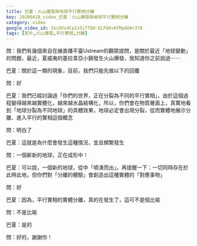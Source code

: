 ```yaml
---
title: 巴夏：火山爆發與地球平行實相分離
key: 20200418_video_巴夏：火山爆發與地球平行實相分離
category: video
google_video_id: 1kcOVx4CpIx5ifTQH-ELFQ6vKFMpAUAr37A
tags: [影片,火山爆發,平行實相,分離]
---
```


問：我們有幾個來自在線直播平臺Ustream的觀眾提問，是關於最近「地球變動」的問題，最近，夏威夷的基拉韋亞小鎮發生火山爆發，我知道你之前說過⋯⋯

巴夏：關於這一類的現象，目前，我們只能先做以下的回覆

問：好

巴夏：我們已經討論過「你們的世界，正在分裂為不同的平行實相」，由於這個過程變得越來越實體化，越來越水晶結構化，所以，你們會在物質層面上，真實地看到「地球分裂為不同地球」的具體效果，地球必定會出現分裂，從而實體地展示分離、進入平行的實相這個概念

問：明白了

巴夏：這就是為什麼會發生這種情況，並且頻繁發生

問：一個嶄新的地球，正在成形中！

巴夏：可以說，一個新的地球，從中「噴湧而出」。再提醒一下：一切同時存在於此時此地，但你們對「分離的體驗」會創造出這種實體的「對應事物」

問：好

巴夏：因為，平行實相的實體分離，真的在發生了，這可不是個比喻

問：不是比喻

巴夏：是的

問：好的，謝謝你！

